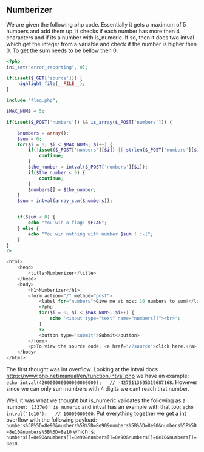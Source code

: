 ## Numberizer

We are given the following php code.
Essentially it gets a maximum of 5 numbers and add them up. 
It checks if each number has more then 4 characters and if its a number with is_numeric.
If so, then it does two intval which get the integer from a variable and check if the number is higher then 0.
To get the sum needs to be bellow then 0.

```php
<?php
ini_set("error_reporting", 0);

if(isset($_GET['source'])) {
    highlight_file(__FILE__);
}

include "flag.php";

$MAX_NUMS = 5;

if(isset($_POST['numbers']) && is_array($_POST['numbers'])) {

    $numbers = array();
    $sum = 0;
    for($i = 0; $i < $MAX_NUMS; $i++) {
        if(!isset($_POST['numbers'][$i]) || strlen($_POST['numbers'][$i])>4 || !is_numeric($_POST['numbers'][$i])) {
            continue;
        }
        $the_number = intval($_POST['numbers'][$i]);
        if($the_number < 0) {
            continue;
        }
        $numbers[] = $the_number;
    }
    $sum = intval(array_sum($numbers));


    if($sum < 0) {
        echo "You win a flag: $FLAG";
    } else {
        echo "You win nothing with number $sum ! :-(";
    }
}
?>

<html>
    <head>
        <title>Numberizer</title>
    </head>
    <body>
        <h1>Numberizer</h1>
        <form action="/" method="post">
            <label for="numbers">Give me at most 10 numbers to sum!</label><br>
            <?php
            for($i = 0; $i < $MAX_NUMS; $i++) {
                echo '<input type="text" name="numbers[]"><br>';
            }
            ?>
            <button type="submit">Submit</button>
        </form>
        <p>To view the source code, <a href="/?source">click here.</a>
    </body>
</html>

```

The first thought was int overflow. Looking at the intval docs https://www.php.net/manual/en/function.intval.php we have an example: `echo intval(420000000000000000000);   // -4275113695319687168`. However since we can only sum numbers with 4 digits we cant reach that number.

Well, it was what we thought but is_numeric validates the following as a number: `'1337e0' is numeric` and intval has an example with that too: `echo intval('1e10');   // 10000000000`. Put everything together we get a int overflow with the following payload: `numbers%5B%5D=8e90&numbers%5B%5D=8e90&numbers%5B%5D=8e90&numbers%5B%5D=8e10&numbers%5B%5D=8e10` which is: `numbers[]=8e90&numbers[]=8e90&numbers[]=8e90&numbers[]=8e10&numbers[]=8e10`.
